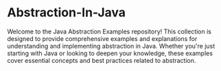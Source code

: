 # Abstraction-In-Java
Welcome to the Java Abstraction Examples repository! This collection is designed to provide comprehensive examples and explanations for understanding and implementing abstraction in Java.  Whether you're just starting with Java or looking to deepen your knowledge, these examples cover essential concepts and best practices related to abstraction.
